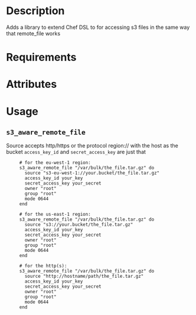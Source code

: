 Description
===========

Adds a library to extend Chef DSL to for accessing s3 files in the same way that remote_file works

Requirements
============

Attributes
==========

Usage
=====

## `s3_aware_remote_file`

Source accepts http/https or the protocol region:// with the host as the bucket
`access_key_id` and `secret_access_key` are just that


         # for the eu-west-1 region: 
         s3_aware_remote_file "/var/bulk/the_file.tar.gz" do
           source "s3-eu-west-1://your.bucket/the_file.tar.gz"
           access_key_id your_key
           secret_access_key your_secret
           owner "root"
           group "root"
           mode 0644
         end

         # for the us-east-1 region: 
         s3_aware_remote_file "/var/bulk/the_file.tar.gz" do
           source "s3://your.bucket/the_file.tar.gz"
           access_key_id your_key
           secret_access_key your_secret
           owner "root"
           group "root"
           mode 0644
         end

         # for the http(s):
         s3_aware_remote_file "/var/bulk/the_file.tar.gz" do
           source "http://hostname/path/the_file.tar.gz"
           access_key_id your_key
           secret_access_key your_secret
           owner "root"
           group "root"
           mode 0644
         end
        
